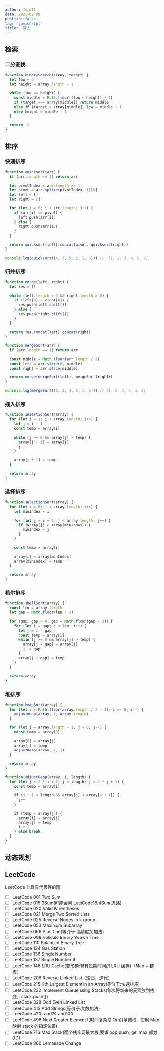 ```yaml
---
author: Io_oTI
date: 2025-02-08
publish: false
tag: 'javascript'
title: '算法'
---
```


## 检索

### 二分查找

```js
function binarySearch(array, target) {
  let low = 0
  let height = array.length - 1

  while (low <= height) {
    const middle = Math.floor((low + height) / 2)
    if (target === array[middle]) return middle
    else if (target > array[middle]) low = middle + 1
    else height = middle - 1
  }

  return -1
}
```

## 排序

### 快速排序

```js
function quicksort(arr) {
  if (arr.length <= 1) return arr

  let pivotIndex = arr.length >> 1
  let pivot = arr.splice(pivotIndex, 1)[0]
  let left = []
  let right = []

  for (let i = 0; i < arr.length; i++) {
    if (arr[i] <= pivot) {
      left.push(arr[i])
    } else {
      right.push(arr[i])
    }
  }

  return quicksort(left).concat(pivot, quicksort(right))
}

console.log(quicksort([4, 3, 5, 2, 1, 6])) //  [1, 2, 3, 4, 5, 6]
```

### 归并排序

```js
function merge(left, right) {
  let res = []

  while (left.length > 0 && right.length > 0) {
    if (left[0] < right[0]) {
      res.push(left.shift())
    } else {
      res.push(right.shift())
    }
  }

  return res.concat(left).concat(right)
}

function mergeSort(arr) {
  if (arr.length == 1) return arr

  const middle = Math.floor(arr.length / 2)
  const left = arr.slice(0, middle)
  const right = arr.slice(middle)

  return merge(mergeSort(left), mergeSort(right))
}

console.log(mergeSort([3, 2, 4, 5, 1, 6])) // [1, 2, 3, 4, 5, 6]
```

### 插入排序

```js
function insertionSort(array) {
  for (let i = 1; i < array.length; i++) {
    let j = i - 1
    const temp = array[i]

    while (j >= 0 && array[j] > temp) {
      array[j + 1] = array[j]
      j--
    }

    array[j + 1] = temp
  }

  return array
}
```

### 选择排序

```js
function selectionSort(array) {
  for (let i = 0; i < array.length; i++) {
    let minIndex = i

    for (let j = i + 1; j < array.length; j++) {
      if (array[j] < array[minIndex]) {
        minIndex = j
      }
    }

    const temp = array[i]

    array[i] = array[minIndex]
    array[minIndex] = temp
  }

  return array
}
```

### 希尔排序

```js
function shellSort(array) {
  const len = array.length
  let gap = Math.floor(len / 2)

  for (gap; gap > 0; gap = Math.floor(gap / 2)) {
    for (let i = gap; i < len; i++) {
      let j = i - gap
      const temp = array[i]
      while (j >= 0 && array[j] > temp) {
        array[j + gap] = array[j]
        j -= gap
      }
      array[j + gap] = temp
    }
  }

  return array
}
```

### 堆排序

```js
function heapSort(array) {
  for (let i = Math.floor(array.length / 2 - 1); i >= 0; i--) {
    adjustHeap(array, i, array.length)
  }

  for (let j = array.length - 1; j > 0; j--) {
    const temp = array[0]

    array[0] = array[j]
    array[j] = temp
    adjustHeap(array, 0, j)
  }

  return array
}

function adjustHeap(array, i, length) {
  for (let j = 2 * i + 1; j < length; j = 2 * j + 1) {
    const temp = array[i]

    if (j + 1 < length && array[j] < array[j + 1]) {
      j++
    }

    if (temp < array[j]) {
      array[i] = array[j]
      array[j] = temp
      i = j
    } else break
  }
}
```

## 动态规划

## LeetCode

LeetCode 上具有代表性的题:

- [ ] LeetCode 001 Two Sum
- [ ] LeetCode 015 3Sum(可能会问 LeetCode18.4Sum 思路)
- [ ] LeetCode 020 Valid Parentheses
- [ ] LeetCode 021 Merge Two Sorted Lists
- [ ] LeetCode 025 Reverse Nodes in k-group
- [ ] LeetCode 053 Maximum Subarray
- [ ] LeetCode 066 Plus One(等介于:高精度加加法)
- [ ] LeetCode 098 Validate Binary Search Tree
- [ ] LeetCode 110 Balanced Binary Tree
- [ ] LeetCode 134 Gas Station
- [ ] LeetCode 136 Single Number
- [ ] LeetCode 137 Single Number II
- [ ] LeetCode 146 LRU Cache(变形题:带有过期时间的 LRU 缓存)（Map + 链表）
- [ ] LeetCode 206 Reverse Linked List（递归、迭代）
- [ ] LeetCode 215 Kth Largest Element in an Array(等价于:快速排序)
- [ ] LeetCode 232 Implement Queue using Stacks(每次将新来的元素放到栈底，stack.push())
- [ ] LeetCode 328 Odd Even Linked List
- [ ] LeetCode 415 Add Strings(等价于:大数加法)
- [ ] LeetCode 470 rand70rand100
- [ ] LeetCode 496 Next Greater Element I(时间复杂度 O(n)(单调栈，使用 Map 映射 stack 的指定位置)
- [ ] LeetCode 716 Max Stack(两个栈实现最大栈,要求 pop,push, get max 都为 0(1)
- [ ] LeetCode 860 Lemonade Change
